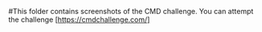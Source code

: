 #This folder contains screenshots of the CMD challenge. You can attempt the challenge [https://cmdchallenge.com/]
